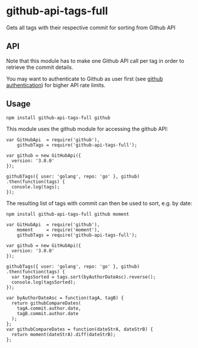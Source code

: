 # github-api-tags-full
Gets all tags with their respective commit for sorting from Github API

API
---
Note that this module has to make one Github API call per tag in order to retrieve the commit details.

You may want to authenticate to Github as user first (see [github authentication](https://github.com/mikedeboer/node-github#authentication)) for bigher API rate limits.

Usage
-----
````
npm install github-api-tags-full github
````

This module uses the github module for accessing the github API:
````
var GitHubApi  = require('github'),
    githubTags = require('github-api-tags-full');

var github = new GitHubApi({
  version: '3.0.0'
});

githubTags({ user: 'golang', repo: 'go' }, github)
.then(function(tags) {
  console.log(tags);
});
````

The resulting list of tags with commit can then be used to sort, e.g. by date:
````
npm install github-api-tags-full github moment
````
````
var GitHubApi  = require('github'),
    moment     = require('moment'),
    githubTags = require('github-api-tags-full');

var github = new GitHubApi({
  version: '3.0.0'
});

githubTags({ user: 'golang', repo: 'go' }, github)
.then(function(tags) {
  var tagsSorted = tags.sort(byAuthorDateAsc).reverse();
  console.log(tagsSorted);
});

var byAuthorDateAsc = function(tagA, tagB) {
  return githubCompareDates(
    tagA.commit.author.date,
    tagB.commit.author.date
  );
};
var githubCompareDates = function(dateStrA, dateStrB) {
  return moment(dateStrA).diff(dateStrB);
};
````
